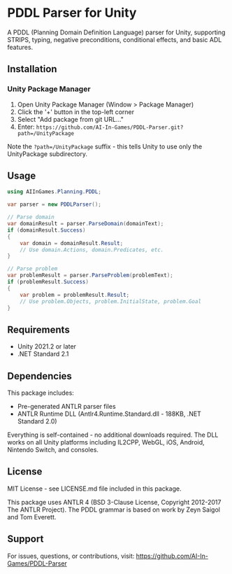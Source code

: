 # PDDL Parser for Unity

A PDDL (Planning Domain Definition Language) parser for Unity, supporting STRIPS, typing, negative preconditions, conditional effects, and basic ADL features.

## Installation

### Unity Package Manager

1. Open Unity Package Manager (Window > Package Manager)
2. Click the '+' button in the top-left corner
3. Select "Add package from git URL..."
4. Enter: `https://github.com/AI-In-Games/PDDL-Parser.git?path=/UnityPackage`

Note the `?path=/UnityPackage` suffix - this tells Unity to use only the UnityPackage subdirectory.

## Usage

```csharp
using AIInGames.Planning.PDDL;

var parser = new PDDLParser();

// Parse domain
var domainResult = parser.ParseDomain(domainText);
if (domainResult.Success)
{
    var domain = domainResult.Result;
    // Use domain.Actions, domain.Predicates, etc.
}

// Parse problem
var problemResult = parser.ParseProblem(problemText);
if (problemResult.Success)
{
    var problem = problemResult.Result;
    // Use problem.Objects, problem.InitialState, problem.Goal
}
```

## Requirements

- Unity 2021.2 or later
- .NET Standard 2.1

## Dependencies

This package includes:
- Pre-generated ANTLR parser files
- ANTLR Runtime DLL (Antlr4.Runtime.Standard.dll - 188KB, .NET Standard 2.0)

Everything is self-contained - no additional downloads required. The DLL works on all Unity platforms including IL2CPP, WebGL, iOS, Android, Nintendo Switch, and consoles.

## License

MIT License - see LICENSE.md file included in this package.

This package uses ANTLR 4 (BSD 3-Clause License, Copyright 2012-2017 The ANTLR Project). The PDDL grammar is based on work by Zeyn Saigol and Tom Everett.

## Support

For issues, questions, or contributions, visit: https://github.com/AI-In-Games/PDDL-Parser
